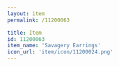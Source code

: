 ```yaml
---
layout: item
permalink: /11200063

title: Item
id: 11200063
item_name: 'Savagery Earrings'
icon_url: 'item/icon/11200024.png'
---
```

